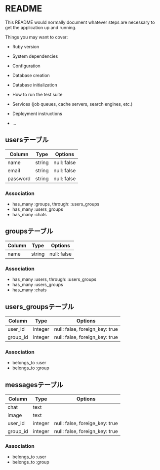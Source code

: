 # README

This README would normally document whatever steps are necessary to get the
application up and running.

Things you may want to cover:

* Ruby version

* System dependencies

* Configuration

* Database creation

* Database initialization

* How to run the test suite

* Services (job queues, cache servers, search engines, etc.)

* Deployment instructions

* ...

## usersテーブル

|Column|Type|Options|
|------|----|-------|
|name|string|null: false|
|email|string|null: false|
|password|string|null: false|

### Association

- has_many :groups, through: :users_groups
- has_many :users_groups
- has_many :chats

## groupsテーブル

|Column|Type|Options|
|------|----|-------|
|name|string|null: false|

### Association

- has_many :users, through: :users_groups
- has_many :users_groups
- has_many :chats

## users_groupsテーブル

|Column|Type|Options|
|------|----|-------|
|user_id|integer|null: false, foreign_key: true|
|group_id|integer|null: false, foreign_key: true|

### Association

- belongs_to :user
- belongs_to :group

## messagesテーブル

|Column|Type|Options|
|------|----|-------|
|chat|text||
|image|text||
|user_id|integer|null: false, foreige_key: true|
|group_id|integer|null: false, foreign_key: true|

### Association

- belongs_to :user
- belongs_to :group
